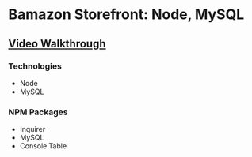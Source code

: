 # Bamazon Storefront: Node, MySQL

## [Video Walkthrough](https://youtu.be/d5XfUrNUvG4)

### Technologies
* Node
* MySQL

### NPM Packages
* Inquirer
* MySQL
* Console.Table

